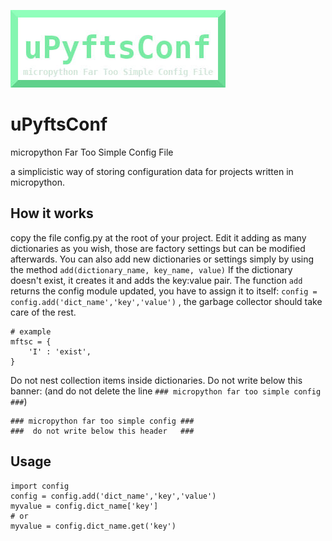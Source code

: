 ![micropython Far Too Simple Config File!](/upyftsconf.jpg "uPyftsConf")

# uPyftsConf
micropython Far Too Simple Config File

a simplicistic way of storing configuration data for projects written in micropython.

## How it works
copy the file config.py at the root of your project.
Edit it adding as many dictionaries as you wish, those are factory settings but can be modified afterwards.
You can also add new dictionaries or settings simply by using the method `add(dictionary_name, key_name, value)`
If the dictionary doesn't exist, it creates it and adds the key:value pair.
The function `add` returns the config module updated, you have to assign it to itself: `config = config.add('dict_name','key','value')` , the garbage collector should take care of the rest.

```micropython
# example
mftsc = {
    'I' : 'exist',
}
```

Do not nest collection items inside dictionaries.
Do not write below this banner:
(and do not delete the line `### micropython far too simple config ###`)

```micropython
### micropython far too simple config ###
###  do not write below this header   ###
```

## Usage

```micropython
import config
config = config.add('dict_name','key','value')
myvalue = config.dict_name['key']
# or
myvalue = config.dict_name.get('key')
```
